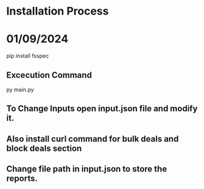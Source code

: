# Installation Process


# 01/09/2024
pip install fsspec


## Excecution Command
py main.py

## To Change Inputs open input.json file and modify it.

## Also install curl command for bulk deals and block deals section

## Change file path in input.json to store the reports.
